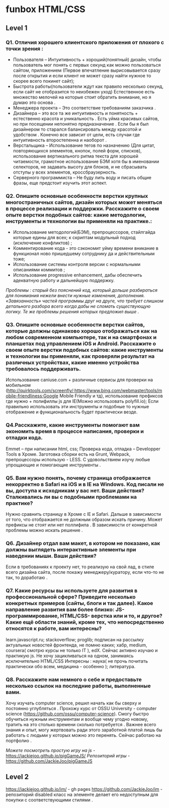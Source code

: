# funbox HTML/CSS

## Level 1 

### Q1. Отличия хорошего клиентского приложения от плохого с точки зрения : 

* Пользователя – Интуитивность + хороший(понятный) дизайн, чтобы пользователь мог понять с первых секунд как можно пользоваться сайтом, приложением (Первое впечатление вырисовывается сразу после открытия и если клиент не может сразу найти нужное то скорее всего покинет сайт);
* Быстрота работы(пользователи ждут как правило несколько секунд, если сайт не отобразится то неизбежен уход)
Естественное есть множество мелочей на которые стоит обратить внимание, но я думаю это основа .
* Менеджера проекта – Это соответствие требованиям заказчика .
* Дизайнера – это все та же интуитивность и понятность +  естественно красота и уникальность . Есть уйма красивых сайтов, но при посещении непонятно предназначение .  Если бы я был дизайнером то старался балансировать между красотой и удобством . Конечно все зависит от цели, есть случаи где интуитивность второстепенна и наоборот . 
* Верстальщика – Использование тегов по назначению (Для цитат, повторяющихся элементов, кнопок, полей форм, списков), использование вертикального ритма текста для хорошей читаемости, грамотное использование БЭМ хотя бы в именовании селекторов, не задавать высоту для блоков, и не сбрасывать отступы у всех элементов, кроссбраузерность.
* Серверного программиста – Не буду лить воду и писать общие фразы, еще предстоит изучить этот аспект.

### Q2. Опишите основные особенности верстки крупных многостраничных сайтов, дизайн которых может меняться в процессе реализации и поддержки. Расскажите о своем опыте верстки подобных сайтов: какие методологии, инструменты и технологии вы применяли на практике.:
* Использование методологий(БЭМ), препроцессоров, стайлгайда которые едины для всех; к скриптам модульный подход (исключение конфликтов) ;
* Комментирование кода - это сэкономит уйму времени вникание в функционал ново пришедшему сотруднику да и действительным тоже;
* Использование системы контроля версии с нормальными описаниями коммитов ; 
* Использование progressive enhancement, дабы обеспечить адекватную работу и дальнейшую поддержку. 

*Проблемы : старый без пояснений код, который дольше разбираться для понимания нежели внести нужные изменения, дополнения. «Завязанность» частей программы друг на друге, что требует слишком детального разбора всего когда дабы не сломать существующую логику. Те же проблемы решения которых предложил выше .*


### Q3. Опишите основные особенности верстки сайтов, которые должны одинаково хорошо отображаться как на любом современном компьютере, так и на смартфонах и планшетах под управлением iOS и Android. Расскажите о своем опыте верстки подобных сайтов: какие инструменты и технологии вы применяли, как проверяли результат на различных устройствах, какие именно устройства требовалось поддерживать. 
Использование caniuse.com + различные сервисы для проверки на мобильном (http://quirktools.com/screenfly/;https://www.bing.com/webmaster/tools/mobile-friendliness;Google Mobile Friendly и тд), использование префиксов где нужно + полифиллы js для IE(Можно использовать polyfill.io);
Если правильно использовать эти инструменты и подобные то нужные отображение и функциональность будет практически везде.

### Q4.Расскажите, какие инструменты помогают вам экономить время в процессе написания, проверки и отладки кода.
Emmet – при написании html, css; Проверка кода, отладка – Developper Tools в Хроме.
Заготовка сборки есть на Grunt, Webpack, препроцессоры использую - LESS. С удовольствием изучу любые упрощающие и помогающие инструменты . 

### Q5. Вам нужно понять, почему страница отображается некорректно в Safari на iOS и в IE на Windows. Код писали не вы, доступа к исходникам у вас нет. Ваши действия? Сталкивались ли вы с подобными проблемами на практике?
Нужно сравнить страницу в Хроме с IE и Safari. Дальше в зависимости от того, что отображается не должным образом искать причину. Может префиксы не стоят или нет поллифила . В зависимости от конкретной проблемы можно искать решение .

### Q6. Дизайнер отдал вам макет, в котором не показано, как должны выглядеть интерактивные элементы при наведении мыши. Ваши действия?
Если в требованиях к проекту нет, то реализую на свой лад, в стиле всего дизайна сайта, после покажу менеджеру/куратору, если что-то не так, то доработаю . 
### Q7. Какие ресурсы вы используете для развития в профессиональной сфере? Приведите несколько конкретных примеров (сайты, блоги и так далее). Какое направление развития вам более близко: JS-программирование, HTML/CSS- верстка или и то, и другое? Какие ещё области знаний, кроме тех, что непосредственно относятся к работе, вам интересны?
learn.javascript.ru; stackoverflow; proglib; подписан на рассылку актуальных новостей фронтенда, не помню каких; хабр, medium, coursera( смотрю курсы не только IT ), edX.
Сейчас активно изучаю и практикую js. Не хочу зацикливаться на одном, занимаясь исключительно HTML/CSS
Интересны : наука( не прочь почитать практически обо всем, медицина - особенно ); литература.

### Q8. Расскажите нам немного о себе и предоставьте несколько ссылок на последние работы, выполненные вами.
Хочу изучать computer science, решил начать как бы сверху и постоянно углубляться .
Прохожу курс от OSSU University -  computer science (https://github.com/ossu/computer-science).
Смогу быстро обучиться нужным инструментам и вообще чему угодно новому, тратить на это столько времени сколько потребуется . 
Важнее всего знания и опыт, могу жертвовать ради этого заработной платой лишь бы работать с людьми у которых можно это перенять. Сейчас работаю на портфолио .

*Можете посмотреть простую игру на js -* https://jackiejoo.github.io/pigGameJS/
*Репозиторий игры -* https://github.com/JackieJoo/pigGameJS


## Level 2 
https://jackiejoo.github.io/im/ - gh pages
https://github.com/JackieJoo/im - репозиторий
disabled класс на элементе делает его недоступным для покупки с соответствующими стилями .

